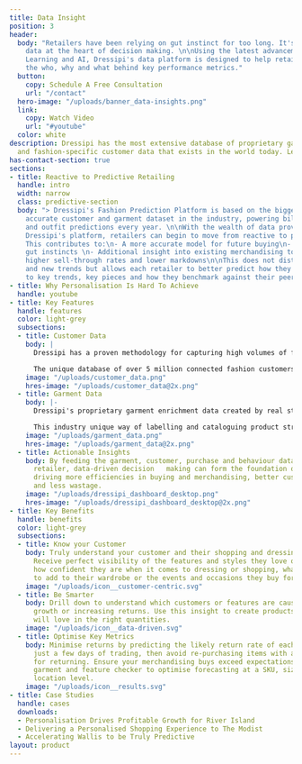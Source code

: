 ```yaml
---
title: Data Insight
position: 3
header:
  body: "Retailers have been relying on gut instinct for too long. It's time to put
    data at the heart of decision making. \n\nUsing the latest advancements in Machine
    Learning and AI, Dressipi's data platform is designed to help retailers understand
    the who, why and what behind key performance metrics."
  button:
    copy: Schedule A Free Consultation
    url: "/contact"
  hero-image: "/uploads/banner_data-insights.png"
  link:
    copy: Watch Video
    url: "#youtube"
  color: white
description: Dressipi has the most extensive database of proprietary garment data
  and fashion-specific customer data that exists in the world today. Learn more.
has-contact-section: true
sections:
- title: Reactive to Predictive Retailing
  handle: intro
  width: narrow
  class: predictive-section
  body: "> Dressipi's Fashion Prediction Platform is based on the biggest and most
    accurate customer and garment dataset in the industry, powering billions of product
    and outfit predictions every year. \n\nWith the wealth of data provided from using
    Dressipi's platform, retailers can begin to move from reactive to predictive retailing.
    This contributes to:\n- A more accurate model for future buying\n- Honing expert
    gut instincts \n- Additional insight into existing merchandising tools to deliver
    higher sell-through rates and lower markdowns\n\nThis does not distract from creativity
    and new trends but allows each retailer to better predict how they should respond
    to key trends, key pieces and how they benchmark against their peers."
- title: Why Personalisation Is Hard To Achieve
  handle: youtube
- title: Key Features
  handle: features
  color: light-grey
  subsections:
  - title: Customer Data
    body: |
      Dressipi has a proven methodology for capturing high volumes of fashion-specific customer data, giving retailers a deeper understanding of core customers and customer segments across all product sales and returns.

      The unique database of over 5 million connected fashion customers means retailers can see accurate data on attitudes to trends, preferences, lifestyle and where else the customer shops for key wardrobe items along with how their profile attributes shift over time.
    image: "/uploads/customer_data.png"
    hres-image: "/uploads/customer_data@2x.png"
  - title: Garment Data
    body: |-
      Dressipi's proprietary garment enrichment data created by real stylists is a world first. Each garment receives up to 35 data points which are checked and validated by an in-house stylist team.

      This industry unique way of labelling and cataloguing product streams gives the retailer a useful, data-driven view of all products attributes. It enables the platform to match the right size and fit of each garment to each customer as well as to create automated outfit suggestions in real-time that are personal to every customer.
    image: "/uploads/garment_data.png"
    hres-image: "/uploads/garment_data@2x.png"
  - title: Actionable Insights
    body: By feeding the garment, customer, purchase and behaviour data back to the
      retailer, data-driven decision   making can form the foundation of your business
      driving more efficiencies in buying and merchandising, better customer experiences
      and less wastage.
    image: "/uploads/dressipi_dashboard_desktop.png"
    hres-image: "/uploads/dressipi_dashboard_desktop@2x.png"
- title: Key Benefits
  handle: benefits
  color: light-grey
  subsections:
  - title: Know your Customer
    body: Truly understand your customer and their shopping and dressing preferences.
      Receive perfect visibility of the features and styles they love or won’t wear,
      how confident they are when it comes to dressing or shopping, what they want
      to add to their wardrobe or the events and occasions they buy for.
    image: "/uploads/icon__customer-centric.svg"
  - title: Be Smarter
    body: Drill down to understand which customers or features are causing high sales
      growth or increasing returns. Use this insight to create products your customers
      will love in the right quantities.
    image: "/uploads/icon__data-driven.svg"
  - title: Optimise Key Metrics
    body: Minimise returns by predicting the likely return rate of each product within
      just a few days of trading, then avoid re-purchasing items with a high propensity
      for returning. Ensure your merchandising buys exceed expectations by using Dressipi’s
      garment and feature checker to optimise forecasting at a SKU, size and individual
      location level.
    image: "/uploads/icon__results.svg"
- title: Case Studies
  handle: cases
  downloads:
  - Personalisation Drives Profitable Growth for River Island
  - Delivering a Personalised Shopping Experience to The Modist
  - Accelerating Wallis to be Truly Predictive
layout: product
---
```


